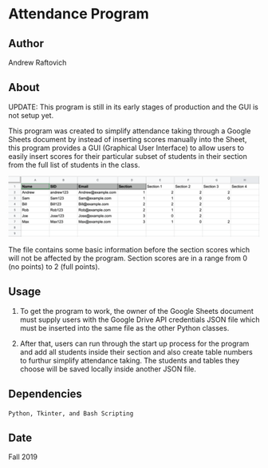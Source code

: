 # Attendance Program

## Author

Andrew Raftovich

## About

UPDATE: This program is still in its early stages of production and the GUI is not setup yet.

This program was created to simplify attendance taking through a Google Sheets document by instead of
inserting scores manually into the Sheet, this program provides a GUI (Graphical User Interface) to allow
users to easily insert scores for their particular subset of students in their section from the full list
of students in the class.

![example of Google Sheets](/example.png)

The file contains some basic information before the section scores which will not be affected by the program.
Section scores are in a range from 0 (no points) to 2 (full points).

## Usage

1. To get the program to work, the owner of the Google Sheets document must supply users with the 
   Google Drive API credentials JSON file which must be inserted into the same file as the other
   Python classes.

2. After that, users can run through the start up process for the program and add all students inside their section
   and also create table numbers to furthur simplify attendance taking.  The students and tables they choose will be 
   saved locally inside another JSON file.

## Dependencies

	Python, Tkinter, and Bash Scripting

## Date

Fall 2019